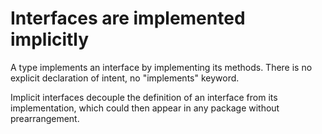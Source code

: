 # Interfaces are implemented implicitly


A type implements an interface by implementing its methods.
There is no explicit declaration of intent, no "implements" keyword.

Implicit interfaces decouple the definition of an interface from its
implementation, which could then appear in any package without prearrangement.

